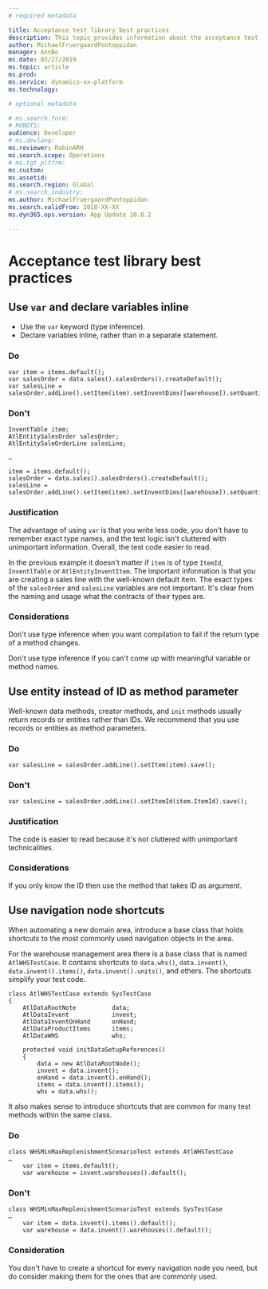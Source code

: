```yaml
---
# required metadata

title: Acceptance test library best practices
description: This topic provides information about the acceptance test library.
author: MichaelFruergaardPontoppidan
manager: AnnBe
ms.date: 03/27/2019
ms.topic: article
ms.prod: 
ms.service: dynamics-ax-platform
ms.technology: 

# optional metadata

# ms.search.form: 
# ROBOTS: 
audience: Developer
# ms.devlang: 
ms.reviewer: RobinARH
ms.search.scope: Operations
# ms.tgt_pltfrm: 
ms.custom: 
ms.assetid: 
ms.search.region: Global
# ms.search.industry: 
ms.author: MichaelFruergaardPontoppidan
ms.search.validFrom: 2018-XX-XX
ms.dyn365.ops.version: App Update 10.0.2

---
```


# Acceptance test library best practices

## Use `var` and declare variables inline

+ Use the `var` keyword (type inference). 
+ Declare variables inline, rather than in a separate statement.

### Do 
```	
var item = items.default(); 
var salesOrder = data.sales().salesOrders().createDefault();
var salesLine = salesOrder.addLine().setItem(item).setInventDims([warehouse]).setQuantity(10).save();
```
### Don't
```
InventTable item; 
AtlEntitySalesOrder salesOrder;
AtlEntitySaleOrderLine salesLine;
	
…
	
item = items.default(); 
salesOrder = data.sales().salesOrders().createDefault();
salesLine = salesOrder.addLine().setItem(item).setInventDims([warehouse]).setQuantity(10).save();
```
		   
### Justification

The advantage of using `var` is that you write less code, you don't have to remember exact type names, and the test logic isn't cluttered with unimportant information. Overall, the test code easier to read.

In the previous example it doesn't matter if `item` is of type `ItemId`, `InventlTable` or `AtlEntityInventItem`. The important information is that you are creating a sales line with the well-known default item. The exact types of the `salesOrder` and `salesLine` variables are not important. It's clear from the naming and usage what the contracts of their types are.
	
### Considerations 

Don't use type inference when you want compilation to fail if the return type of a method changes. 

Don't use type inference if you can't come up with meaningful variable or method names.

## Use entity instead of ID as method parameter

Well-known data methods, creator methods, and `init` methods usually return records or entities rather than IDs. We recommend that you use records or entities as method parameters.

### Do

```
var salesLine = salesOrder.addLine().setItem(item).save();
```

### Don't

```
var salesLine = salesOrder.addLine().setItemId(item.ItemId).save();
```

### Justification
The code is easier to read because it's not cluttered with unimportant technicalities.

### Considerations
If you only know the ID then use the method that takes ID as argument. 

## Use navigation node shortcuts
When automating a new domain area, introduce a base class that holds shortcuts to the most commonly used navigation objects in the area. 

For the warehouse management area there is a base class that is named `AtlWHSTestCase`. It contains shortcuts to `data.whs()`, `data.invent()`, `data.invent().items()`, `data.invent().units()`, and others. The shortcuts simplify your test code.

```
class AtlWHSTestCase extends SysTestCase
{
    AtlDataRootNote          data;
    AtlDataInvent            invent;
    AtlDataInventOnHand      onHand;
    AtlDataProductItems      items;
    AtlDataWHS               whs;

    protected void initDataSetupReferences()
    {
        data = new AtlDataRootNode();
        invent = data.invent();
        onHand = data.invent().onHand();
        items = data.invent().items();
        whs = data.whs();
```

It also makes sense to introduce shortcuts that are common for many test methods within the same class.

### Do

```
class WHSMinMaxReplenishmentScenarioTest extends AtlWHSTestCase
…
    var item = items.default(); 
    var warehouse = invent.warehouses().default(); 
```

### Don't

```
class WHSMinMaxReplenishmentScenarioTest extends SysTestCase
…
    var item = data.invent().items().default(); 
    var warehouse = data.invent().warehouses().default(); 
```

### Consideration
You don't have to create a shortcut for every navigation node you need, but do consider making them for the ones that are commonly used.

